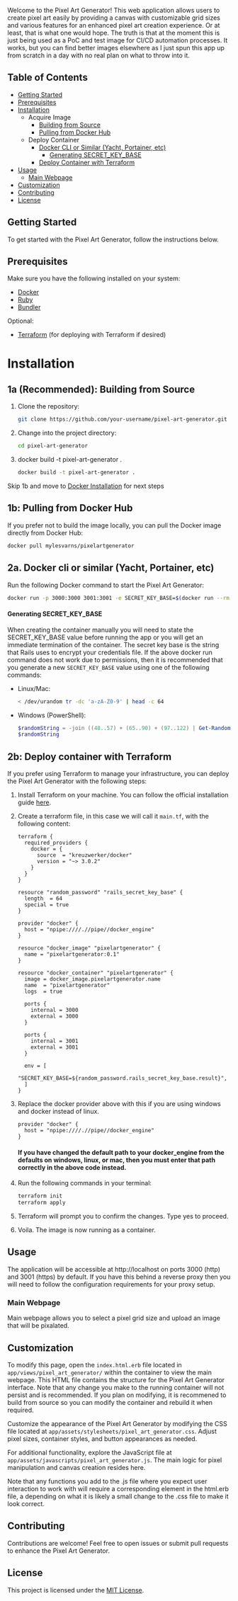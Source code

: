Welcome to the Pixel Art Generator! This web application allows users to create pixel art easily by providing a canvas with customizable grid sizes and various features for an enhanced pixel art creation experience. Or at least, that is what one would hope. The truth is that at the moment this is just being used as a PoC and test image for CI/CD automation processes. It works, but you can find better images elsewhere as I just spun this app up from scratch in a day with no real plan on what to throw into it.

## Table of Contents

- [Getting Started](#getting-started)
- [Prerequisites](#prerequisites)
- [Installation](#installation)
  - Acquire Image
    - [Building from Source](#1a-recommended-building-from-source)
    - [Pulling from Docker Hub](#1b-pulling-from-docker-hub)
  - Deploy Container
    - [Docker CLI or Similar (Yacht, Portainer, etc)](#2a-docker-cli-or-similar-yacht-portainer-etc)
      - [Generating SECRET_KEY_BASE](#generating-secret-key-base)
    - [Deploy Container with Terraform](#2b-deploy-container-with-terraform)
- [Usage](#usage)
  - [Main Webpage](#main-webpage)
- [Customization](#customization)
- [Contributing](#contributing)
- [License](#license)

## Getting Started

To get started with the Pixel Art Generator, follow the instructions below.

## Prerequisites

Make sure you have the following installed on your system:

- [Docker](https://docs.docker.com/get-docker/)
- [Ruby](https://www.ruby-lang.org/en/documentation/installation/)
- [Bundler](https://bundler.io/)

Optional:
- [Terraform](https://learn.hashicorp.com/tutorials/terraform/install-cli) (for deploying with Terraform if desired)

# Installation

## 1a (Recommended): Building from Source

1. Clone the repository:

   ```bash
   git clone https://github.com/your-username/pixel-art-generator.git
   ```

2. Change into the project directory:

   ```bash
   cd pixel-art-generator
   ```

3. docker build -t pixel-art-generator .

   ```bash
   docker build -t pixel-art-generator .
   ```

  Skip 1b and move to [Docker Installation](#docker-installation) for next steps
  

## 1b: Pulling from Docker Hub

If you prefer not to build the image locally, you can pull the Docker image directly from Docker Hub:

```bash
docker pull mylesvarns/pixelartgenerator
```

## 2a. Docker cli or similar (Yacht, Portainer, etc)

Run the following Docker command to start the Pixel Art Generator:

```bash
docker run -p 3000:3000 3001:3001 -e SECRET_KEY_BASE=$(docker run --rm pixel-art-generator bin/rails secret) pixel-art-generator
```
#### Generating SECRET_KEY_BASE

When creating the container manually you will need to state the SECRET_KEY_BASE value before running the app or you will get an immediate termination of the container. The secret key base is the string that Rails uses to encrypt your credentials file. If the above docker run command does not work due to permissions, then it is recommended that you generate a new `SECRET_KEY_BASE` value using one of the following commands:

- Linux/Mac:

  ```bash
  < /dev/urandom tr -dc 'a-zA-Z0-9' | head -c 64
  ```

- Windows (PowerShell):
  ```powershell
  $randomString = -join ((48..57) + (65..90) + (97..122) | Get-Random -Count 64 | ForEach-Object {[char]$_})
  $randomString
  ```
## 2b: Deploy container with Terraform

If you prefer using Terraform to manage your infrastructure, you can deploy the Pixel Art Generator with the following steps:

1. Install Terraform on your machine. You can follow the official installation guide [here](https://learn.hashicorp.com/tutorials/terraform/install-cli).

2. Create a terraform file, in this case we will call it `main.tf`, with the following content:

   ```hcl
   terraform {
     required_providers {
       docker = {
         source  = "kreuzwerker/docker"
         version = "~> 3.0.2"
       }
     }
   }

   resource "random_password" "rails_secret_key_base" {
     length  = 64
     special = true
   }

   provider "docker" {
     host = "npipe:////.//pipe//docker_engine"
   }

   resource "docker_image" "pixelartgenerator" {
     name = "pixelartgenerator:0.1"
   }

   resource "docker_container" "pixelartgenerator" {
     image = docker_image.pixelartgenerator.name
     name  = "pixelartgenerator"
     logs  = true

     ports {
       internal = 3000
       external = 3000
     }

     ports {
       internal = 3001
       external = 3001
     }

     env = [
       "SECRET_KEY_BASE=${random_password.rails_secret_key_base.result}",
     ]
   }

   ```

3. Replace the docker provider above with this if you are using windows and docker instead of linux.

   ```hcl
   provider "docker" {
     host = "npipe:////.//pipe//docker_engine"
   }
   ```

   #### If you have changed the default path to your docker_engine from the defaults on windows, linux, or mac, then you must enter that path correctly in the above code instead.

4. Run the following commands in your terminal:

   ```bash
   terraform init
   terraform apply
   ```
5. Terraform will prompt you to confirm the changes. Type yes to proceed.
6. Voila. The image is now running as a container.


## Usage

The application will be accessible at http://localhost on ports 3000 (http) and 3001 (https) by default. If you have this behind a reverse proxy then you will need to follow the configuration requirements for your proxy setup.

### Main Webpage

Main webpage allows you to select a pixel grid size and upload an image that will be pixalated. 

## Customization

To modify this page, open the `index.html.erb` file located in `app/views/pixel_art_generator/` within the container to view the main webpage. This HTML file contains the structure for the Pixel Art Generator interface. Note that any change you make to the running container will not persist and is recommended. If you plan on modifying, it is recommened to build from source so you can modify the container and rebuild it when required.

Customize the appearance of the Pixel Art Generator by modifying the CSS file located at `app/assets/stylesheets/pixel_art_generator.css`. Adjust pixel sizes, container styles, and button appearances as needed.

For additional functionality, explore the JavaScript file at `app/assets/javascripts/pixel_art_generator.js`. The main logic for pixel manipulation and canvas creation resides here.

Note that any functions you add to the .js file where you expect user interaction to work with will require a corresponding element in the html.erb file, a depending on what it is likely a small change to the .css file to make it look correct.

## Contributing

Contributions are welcome! Feel free to open issues or submit pull requests to enhance the Pixel Art Generator.

## License

This project is licensed under the [MIT License](LICENSE).
